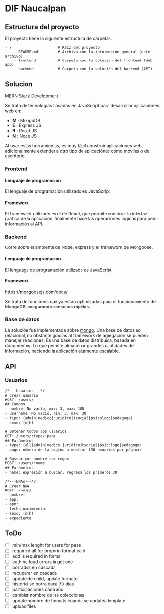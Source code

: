 # DIF Naucalpan

## Estructura del proyecto

El proyecto tiene la siguiente estructura de carpetas:

```
- / 			        # Raíz del proyecto
    - README.md			# Archivo con la información general (este archivo)
    - frontend			# Carpeta con la solución del frontend (Web app)
    - backend			# Carpeta con la solución del backend (API)
```

## Solución

MERN Stack Development

Se trata de tecnologías basadas en JavaScript para desarrollar aplicaciones web en:
- **M** : MongoDB
- **E** : Express JS
- **R** : React JS
- **N** : Node JS

Al usar estas herramientas, es muy fácil construir aplicaciones web, adicionalmente extender a otro tipo de aplicaciónes como móviles o de escritorio.

### Frontend

#### Lenguaje de programación

El lenguaje de programación utilizado es JavaScript

#### Framework

El framework utilizado es el de React, que permite construir la interfaz gráfica de la aplicación, finalmente hace las operaciones lógicas para pedir información al API.

### Backend

Corre sobre el ambiente de Node, express y el framework de Mongoose.

#### Lenguaje de programación

El lenguage de programación utilizado es JavaScript.

#### Framework

https://mongoosejs.com/docs/

Se trata de funciones que ya están optimizadas para el funcionamiento de MongoDB, asegurando consultas rápidas.

### Base de datos

La solución fue implementada sobre [mongo](https://www.mongodb.com/). Una base de datos no relacional, no obstante gracias al framework de agregación se pueden manejar relaciones. Es una base de datos distribuida, basada en documentos. Lo que permite almacenar grandes cantidades de información, haciendo la aplicación altamente escalable.

## API

### Usuarios

```txt
/*---Usuarios---*/
# Crear usuario
POST: /users/
## Campos
- nombre: No vacío, min: 3, max: 100
- username: No vacío, min: 3, max: 30
- tipo: (admin|medico|juridico|tsocial|psicologo|pedagogo)
- sexo: (m|h)

# Obtener todos los usuarios
GET: /users/:type/:page
## Parámetros
- type: (all|admin|medico|juridico|tsocial|psicologo|pedagogo)
- page: número de la página a mostrar (30 usuarios por página)

# Búscar por nombre con regex
POST: /users/:name
## Parámetros
- name: expresión a buscar, regresa los primeros 30

/*---NNAs---*/
# Crear NNA
POST: /nnas/
- nombre:
- app:
- apm:
- fecha_nacimiento:
- sexo: (m|h)
- expediente
```

## ToDo

- [ ] min/max lenght for users for pass
- [ ] requiried all for props in format card
- [ ] add is required in forms
- [ ] cath no foud errors in get one
- [ ] borrados en cascada
- [ ] recuperar en cascada
- [ ] update de child, update formato
- [ ] historial se borra cada 30 dias
- [ ] participaciones cada año
- [ ] cambiar nombre de las colecciones
- [ ] update nombre de formats cuando se updatea template
- [ ] upload files